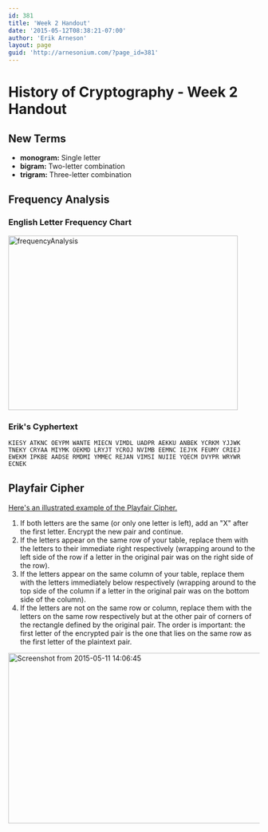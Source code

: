 ```yaml
---
id: 381
title: 'Week 2 Handout'
date: '2015-05-12T08:38:21-07:00'
author: 'Erik Arneson'
layout: page
guid: 'http://arnesonium.com/?page_id=381'
---
```


# History of Cryptography - Week 2 Handout

## New Terms

-   **monogram:** Single letter
-   **bigram:** Two-letter combination
-   **trigram:** Three-letter combination

## Frequency Analysis

### English Letter Frequency Chart

<img src="http://arnesonium.com/wp-content/uploads/2015/05/frequencyAnalysis.jpg" alt="frequencyAnalysis" width="460" height="350" class="aligncenter size-full wp-image-382" />

### Erik's Cyphertext

    KIESY ATKNC OEYPM WANTE MIECN VIMDL UADPR AEKKU ANBEK YCRKM YJJWK
    TNEKY CRYAA MIYMK OEKMD LRYJT YCROJ NVIMB EEMNC IEJYK FEUMY CRIEJ
    EWEKM IPKBE AADSE RMDMI YMMEC REJAN VIMSI NUIIE YQECM DVYPR WRYWR
    ECNEK 

## Playfair Cipher

<a href="http://learncryptography.com/playfair-cipher/">Here's an illustrated example of the Playfair Cipher.</a>

1.  If both letters are the same (or only one letter is left), add an    "X" after the first letter. Encrypt the new pair and    continue.
2.  If the letters appear on the same row of your table, replace them    with the letters to their immediate right respectively (wrapping    around to the left side of the row if a letter in the original    pair was on the right side of the row).
3.  If the letters appear on the same column of your table, replace    them with the letters immediately below respectively (wrapping    around to the top side of the column if a letter in the original    pair was on the bottom side of the column).
4.  If the letters are not on the same row or column, replace them    with the letters on the same row respectively but at the other    pair of corners of the rectangle defined by the original    pair. The order is important: the first letter of the encrypted    pair is the one that lies on the same row as the first letter of    the plaintext pair.

<img src="http://arnesonium.com/wp-content/uploads/2015/05/Screenshot-from-2015-05-11-140645.png" alt="Screenshot from 2015-05-11 14:06:45" width="542" height="342" class="aligncenter size-full wp-image-383" />